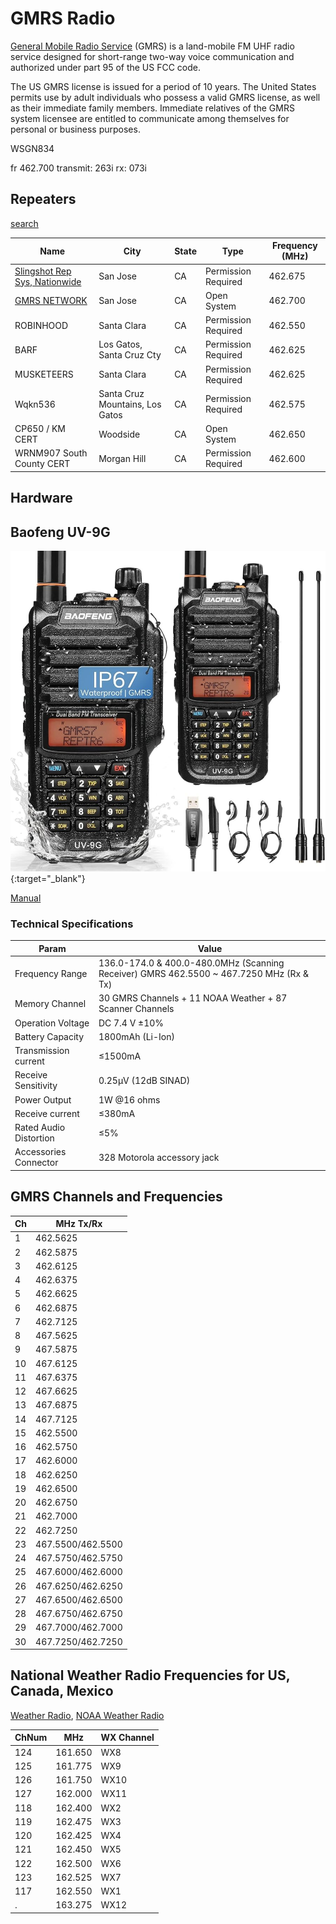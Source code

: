 # GMRS Radio

[General Mobile Radio Service](https://en.wikipedia.org/wiki/General_Mobile_Radio_Service) (GMRS) is a land-mobile FM UHF radio service designed for short-range two-way voice communication and authorized under part 95 of the US FCC code.

The US GMRS license is issued for a period of 10 years. The United States permits use by adult individuals who possess a valid GMRS license, as well as their immediate family members. Immediate relatives of the GMRS system licensee are entitled to communicate among themselves for personal or business purposes.

WSGN834

fr 462.700
transmit: 263i
rx: 073i


## Repeaters

[search](https://mygmrs.com/repeaters?name=&location=&state=CA&frequency=&output_tone=&input_tone=&type=&ori=&travel=&sort=Location&start=150&step=50)

Name|City|State|Type|Frequency (MHz)
----|----|-----|----|---------
[Slingshot Rep Sys, Nationwide](https://mygmrs.com/repeater/6660)|San Jose|CA|Permission Required|462.675
[GMRS NETWORK](https://mygmrs.com/repeater/8982)|San Jose|CA|Open System|462.700
ROBINHOOD|Santa Clara|CA|Permission Required|462.550
BARF|Los Gatos, Santa Cruz Cty|CA|Permission Required|462.625
MUSKETEERS|Santa Clara|CA|Permission Required|462.625
Wqkn536|Santa Cruz Mountains, Los Gatos|CA|Permission Required|462.575
CP650 / KM CERT|Woodside|CA|Open System|462.650
WRNM907 South County CERT|Morgan Hill|CA|Permission Required|462.600

## Hardware

## Baofeng UV-9G

[![baofeng-uv-9g](baofeng-uv-9g.jpg "baofeng-uv-9g")](https://www.amazon.com/gp/product/B0B6NQYBKT/){:target="_blank"}

[Manual](https://baofeng.s3.amazonaws.com/BAOFENG_UV-9G_GMRS_User_Manual_20210806.pdf)

### Technical Specifications

Param|Value
-----|--
Frequency Range|136.0-174.0 & 400.0-480.0MHz (Scanning Receiver) GMRS 462.5500 ~ 467.7250 MHz (Rx & Tx)
Memory Channel|30 GMRS Channels + 11 NOAA Weather + 87 Scanner Channels
Operation Voltage|DC 7.4 V ±10%
Battery Capacity|1800mAh (Li-Ion)
Transmission current|≤1500mA
Receive Sensitivity|0.25μV (12dB SINAD)
Power Output|1W @16 ohms
Receive current|≤380mA
Rated Audio Distortion|≤5%
Accessories Connector|328 Motorola accessory jack

## GMRS Channels and Frequencies

Ch|MHz Tx/Rx
--|--
1|462.5625
2|462.5875
3|462.6125
4|462.6375
5|462.6625
6|462.6875
7|462.7125
8|467.5625
9|467.5875
10|467.6125
11|467.6375
12|467.6625
13|467.6875
14|467.7125
15|462.5500
16|462.5750
17|462.6000
18|462.6250
19|462.6500
20|462.6750
21|462.7000
22|462.7250
23|467.5500/462.5500
24|467.5750/462.5750
25|467.6000/462.6000
26|467.6250/462.6250
27|467.6500/462.6500
28|467.6750/462.6750
29|467.7000/462.7000
30|467.7250/462.7250

## National Weather Radio Frequencies for US, Canada, Mexico

[Weather Radio](https://en.wikipedia.org/wiki/Weather_radio),
[NOAA Weather Radio](https://www.weather.gov/nwr/)

ChNum|MHz|WX Channel
-----|---|----
124|161.650|WX8
125|161.775|WX9
126|161.750|WX10
127|162.000|WX11
118|162.400|WX2
119|162.475|WX3
120|162.425|WX4
121|162.450|WX5
122|162.500|WX6
123|162.525|WX7
117|162.550|WX1
.|163.275|WX12

